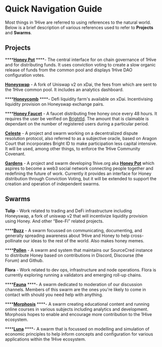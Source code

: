 # Quick Navigation Guide

Most things in 1Hive are referred to using references to the natural world. Below is a brief description of various references used to refer to **Projects** and **Swarms**.

## Projects

\*\*\*\*[**Honey Pot**](../projects/honey-pot/) ****- The central interface for on chain governance of 1Hive and for distributing funds. It uses conviction voting to create a slow organic release of funds from the common pool and displays 1Hive DAO configuration votes.

[**Honeyswap**](../projects/honeyswap/) - A fork of Uniswap v2 on xDai, the fees from which are sent to the 1Hive common pool. It includes an analytics dashboard.

\*\*\*\*[**Honeycomb**](../projects/honeyswap/honeycomb.md) ****- Defi liquidity farm's available on xDai. Incentivising liquidity provision on Honeyswap exchange pairs.

\*\*\*\*[**Honey Faucet**](../projects/honey-faucet.md) - A faucet distributing free honey once every 48 hours. It requires the user be verified on [BrightId](../guides/brightid.md). The amount that is claimable is dependant on the number of registered users during a particular period.

[**Celeste**](../projects/celeste.md) - A project and swarm working on a decentralized dispute resolution protocol, also referred to as a subjective oracle, based on Aragon Court that incorporates Bright ID to make participation less capital intensive. It will be used, among other things, to enforce the 1Hive Community Covenant.

[**Gardens**](../projects/gardens.md) - A project and swarm developing 1hive.org aka [**Honey Pot**](../projects/honey-pot/) which aspires to become a web3 social network connecting people together and redefining the future of work. Currently it provides an interface for Honey distribution through Conviction Voting, but it will be extended to support the creation and operation of independent swarms.

## Swarms

**Tulip** - Work related to trading and DeFi infrastructure including Honeyswap, a fork of uniswap v2 that will incentivize liquidity provision using Honey. And other “Bee-Fi” related projects.

\*\*\*\*[**Buzz**](../community/swarms/buzz.md) - A swarm focussed on communicating, documenting, and generally spreading awareness about 1Hive and Honey to help cross-pollinate our ideas to the rest of the world. Also makes honey memes.

\*\*\*\*[**Pollen**](../community/swarms/pollen.md) - A swarm and system that maintains our SourceCred instance to distribute Honey based on contributions in Discord, Discourse \(the Forum\) and Github.

**Flora** - Work related to dev ops, infrastructure and node operations. Flora is currently exploring running a validators and emerging roll-up chains.

\*\*\*\*[**Fauna**](../community/swarms/fauna.md) ****- A swarm dedicated to moderation of our discussion channels. Members of this swarm are the ones you're likely to come in contact with should you need help with anything.

\*\*\*\*[**Morphosis**](../community/swarms/morphosis.md) ****- A swarm creating educational content and running online courses in various subjects including analytics and development. Morphosis hopes to enable and encourage more contribution to the 1Hive ecosystem.

\*\*\*\*[**Luna**](../community/swarms/luna.md) ****- A swarm that is focussed on modelling and simulation of economic principles to help inform concepts and configuration for various applications within the 1Hive ecosystem.

